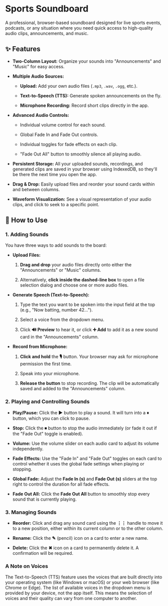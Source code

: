Sports Soundboard
=======================

A professional, browser-based soundboard designed for live sports events, podcasts, or any situation where you need quick access to high-quality audio clips, announcements, and music.

✨ Features
----------

-   **Two-Column Layout:** Organize your sounds into "Announcements" and "Music" for easy access.

-   **Multiple Audio Sources:**

    -   **Upload:** Add your own audio files (`.mp3`, `.wav`, `.ogg`, etc.).

    -   **Text-to-Speech (TTS):** Generate spoken announcements on the fly.

    -   **Microphone Recording:** Record short clips directly in the app.

-   **Advanced Audio Controls:**

    -   Individual volume control for each sound.

    -   Global Fade In and Fade Out controls.

    -   Individual toggles for fade effects on each clip.

    -   "Fade Out All" button to smoothly silence all playing audio.

-   **Persistent Storage:** All your uploaded sounds, recordings, and generated clips are saved in your browser using IndexedDB, so they'll be there the next time you open the app.

-   **Drag & Drop:** Easily upload files and reorder your sound cards within and between columns.

-   **Waveform Visualization:** See a visual representation of your audio clips, and click to seek to a specific point.

🚀 How to Use
-------------

### 1\. Adding Sounds

You have three ways to add sounds to the board:

-   **Upload Files:**

    1.  **Drag and drop** your audio files directly onto either the "Announcements" or "Music" columns.

    2.  Alternatively, **click inside the dashed-line box** to open a file selection dialog and choose one or more audio files.

-   **Generate Speech (Text-to-Speech):**

    1.  Type the text you want to be spoken into the input field at the top (e.g., "Now batting, number 42...").

    2.  Select a voice from the dropdown menu.

    3.  Click **🔊 Preview** to hear it, or click **➕ Add** to add it as a new sound card in the "Announcements" column.

-   **Record from Microphone:**

    1.  **Click and hold** the **🎙️** button. Your browser may ask for microphone permission the first time.

    2.  Speak into your microphone.

    3.  **Release the button** to stop recording. The clip will be automatically saved and added to the "Announcements" column.

### 2\. Playing and Controlling Sounds

-   **Play/Pause:** Click the **▶** button to play a sound. It will turn into a **⏸** button, which you can click to pause.

-   **Stop:** Click the **⏹** button to stop the audio immediately (or fade it out if the "Fade Out" toggle is enabled).

-   **Volume:** Use the volume slider on each audio card to adjust its volume independently.

-   **Fade Effects:** Use the "Fade In" and "Fade Out" toggles on each card to control whether it uses the global fade settings when playing or stopping.

-   **Global Fade:** Adjust the **Fade In (s)** and **Fade Out (s)** sliders at the top right to control the duration for all fade effects.

-   **Fade Out All:** Click the **Fade Out All** button to smoothly stop every sound that is currently playing.

### 3\. Managing Sounds

-   **Reorder:** Click and drag any sound card using the **⋮⋮** handle to move it to a new position, either within its current column or to the other column.

-   **Rename:** Click the **✎** (pencil) icon on a card to enter a new name.

-   **Delete:** Click the **✖** icon on a card to permanently delete it. A confirmation will be required.

### A Note on Voices

The Text-to-Speech (TTS) feature uses the voices that are built directly into your operating system (like Windows or macOS) or your web browser (like Chrome or Edge). The list of available voices in the dropdown menu is provided by your device, not the app itself. This means the selection of voices and their quality can vary from one computer to another.
